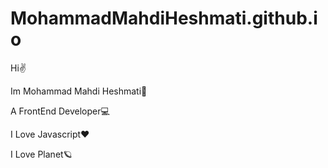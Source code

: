# MohammadMahdiHeshmati.github.io

Hi✌️

Im Mohammad Mahdi Heshmati🧑

A FrontEnd Developer💻

I Love Javascript❤️

I Love Planet🪐
